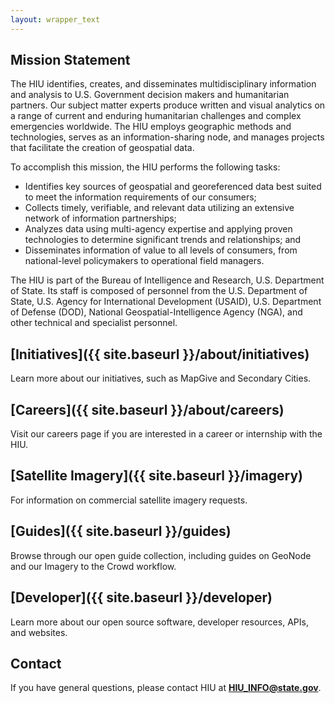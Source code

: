 ```yaml
---
layout: wrapper_text
---
```


## Mission Statement

The HIU identifies, creates, and disseminates multidisciplinary information and analysis to U.S. Government decision makers and humanitarian partners. Our subject matter experts produce written and visual analytics on a range of current and enduring humanitarian challenges and complex emergencies worldwide. The HIU employs geographic methods and technologies, serves as an information-sharing node, and manages projects that facilitate the creation of geospatial data.

To accomplish this mission, the HIU performs the following tasks:

* Identifies key sources of geospatial and georeferenced data best suited to meet the information requirements of our consumers;
* Collects timely, verifiable, and relevant data utilizing an extensive network of information partnerships;
* Analyzes data using multi-agency expertise and applying proven technologies to determine significant trends and relationships; and
* Disseminates information of value to all levels of consumers, from national-level policymakers to operational field managers.

The HIU is part of the Bureau of Intelligence and Research, U.S. Department of State. Its staff  is composed of personnel from the U.S. Department of State, U.S. Agency for International Development (USAID), U.S. Department of Defense (DOD), National Geospatial-Intelligence Agency (NGA), and other technical and specialist personnel.

## [Initiatives]({{ site.baseurl }}/about/initiatives)

Learn more about our initiatives, such as MapGive and Secondary Cities.

## [Careers]({{ site.baseurl }}/about/careers)

Visit our careers page if you are interested in a career or internship with the HIU.

## [Satellite Imagery]({{ site.baseurl }}/imagery)

For information on commercial satellite imagery requests.

## [Guides]({{ site.baseurl }}/guides)

Browse through our open guide collection, including guides on GeoNode and our Imagery to the Crowd workflow.

## [Developer]({{ site.baseurl }}/developer)

Learn more about our open source software, developer resources, APIs, and websites.

## Contact

If you have general questions, please contact HIU at **[HIU_INFO@state.gov](mailto:HIU_INFO@state.gov)**.

